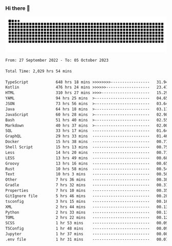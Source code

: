 ### Hi there 👋

<picture>
  <source media="(prefers-color-scheme: dark)" srcset="https://raw.githubusercontent.com/heyline/heyline/output/github-contribution-grid-snake-dark.svg">
  <source media="(prefers-color-scheme: light)" srcset="https://raw.githubusercontent.com/heyline/heyline/output/github-contribution-grid-snake.svg">
  <img alt="github contribution grid snake animation" src="https://raw.githubusercontent.com/heyline/heyline/output/github-contribution-grid-snake.svg">
</picture>

<!--START_SECTION:waka-->

```txt
From: 27 September 2022 - To: 05 October 2023

Total Time: 2,029 hrs 54 mins

TypeScript            648 hrs 18 mins >>>>>>>>-----------------   31.94 %
Kotlin                476 hrs 24 mins >>>>>>-------------------   23.47 %
HTML                  310 hrs 27 mins >>>>---------------------   15.29 %
YAML                  94 hrs 25 mins  >------------------------   04.65 %
JSON                  73 hrs 56 mins  >------------------------   03.64 %
Java                  64 hrs 18 mins  >------------------------   03.17 %
JavaScript            60 hrs 28 mins  >------------------------   02.98 %
Bash                  51 hrs 40 mins  >------------------------   02.55 %
Markdown              40 hrs 37 mins  >------------------------   02.00 %
SQL                   33 hrs 17 mins  -------------------------   01.64 %
GraphQL               29 hrs 33 mins  -------------------------   01.46 %
Docker                15 hrs 38 mins  -------------------------   00.77 %
Shell Script          15 hrs 13 mins  -------------------------   00.75 %
Less                  14 hrs 20 mins  -------------------------   00.71 %
LESS                  13 hrs 49 mins  -------------------------   00.68 %
Groovy                13 hrs 16 mins  -------------------------   00.65 %
Rust                  10 hrs 58 mins  -------------------------   00.54 %
Text                  10 hrs 3 mins   -------------------------   00.50 %
Other                 7 hrs 36 mins   -------------------------   00.38 %
Gradle                7 hrs 32 mins   -------------------------   00.37 %
Properties            7 hrs 10 mins   -------------------------   00.35 %
GitIgnore file        5 hrs 46 mins   -------------------------   00.28 %
tsconfig              3 hrs 15 mins   -------------------------   00.16 %
XML                   2 hrs 44 mins   -------------------------   00.13 %
Python                2 hrs 33 mins   -------------------------   00.13 %
TOML                  2 hrs 22 mins   -------------------------   00.12 %
SCSS                  1 hr 53 mins    -------------------------   00.09 %
TSConfig              1 hr 48 mins    -------------------------   00.09 %
Jupyter               1 hr 37 mins    -------------------------   00.08 %
.env file             1 hr 31 mins    -------------------------   00.07 %
```

<!--END_SECTION:waka-->

